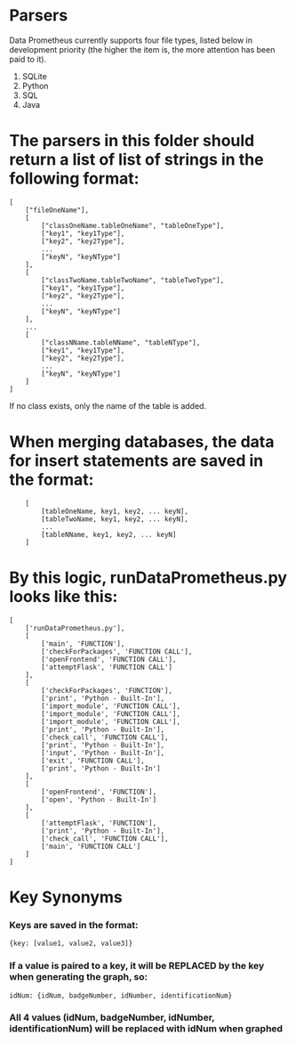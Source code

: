 # Parsers

Data Prometheus currently supports four file types, listed below in development priority (the higher the item is, the more attention has been paid to it).

1. SQLite
2. Python
3. SQL
4. Java

# The parsers in this folder should return a list of list of strings in the following format:
```
[
    ["fileOneName"],
    [
        ["classOneName.tableOneName", "tableOneType"],
        ["key1", "key1Type"],
        ["key2", "key2Type"],
        ...
        ["keyN", "keyNType"]
    ],
    [
        ["classTwoName.tableTwoName", "tableTwoType"],
        ["key1", "key1Type"],
        ["key2", "key2Type"],
        ...
        ["keyN", "keyNType"]
    ],
    ...
    [
        ["classNName.tableNName", "tableNType"],
        ["key1", "key1Type"],
        ["key2", "key2Type"],
        ...
        ["keyN", "keyNType"]
    ]
]
```

If no class exists, only the name of the table is added.

# When merging databases, the data for insert statements are saved in the format:
```
    [
        [tableOneName, key1, key2, ... keyN],
        [tableTwoName, key1, key2, ... keyN],
        ...
        [tableNName, key1, key2, ... keyN]
    ]
```

# By this logic, runDataPrometheus.py looks like this:
```
[
    ['runDataPrometheus.py'], 
    [
        ['main', 'FUNCTION'], 
        ['checkForPackages', 'FUNCTION CALL'], 
        ['openFrontend', 'FUNCTION CALL'], 
        ['attemptFlask', 'FUNCTION CALL']
    ], 
    [
        ['checkForPackages', 'FUNCTION'], 
        ['print', 'Python - Built-In'], 
        ['import_module', 'FUNCTION CALL'], 
        ['import_module', 'FUNCTION CALL'], 
        ['import_module', 'FUNCTION CALL'], 
        ['print', 'Python - Built-In'], 
        ['check_call', 'FUNCTION CALL'], 
        ['print', 'Python - Built-In'], 
        ['input', 'Python - Built-In'], 
        ['exit', 'FUNCTION CALL'], 
        ['print', 'Python - Built-In']
    ], 
    [
        ['openFrontend', 'FUNCTION'], 
        ['open', 'Python - Built-In']
    ], 
    [
        ['attemptFlask', 'FUNCTION'], 
        ['print', 'Python - Built-In'], 
        ['check_call', 'FUNCTION CALL'], 
        ['main', 'FUNCTION CALL']
    ]
]
```

# Key Synonyms
### Keys are saved in the format:
```
{key: [value1, value2, value3]}
```
### If a value is paired to a key, it will be REPLACED by the key when generating the graph, so:
```
idNum: {idNum, badgeNumber, idNumber, identificationNum}
```

### All 4 values (idNum, badgeNumber, idNumber, identificationNum) will be replaced with idNum when graphed